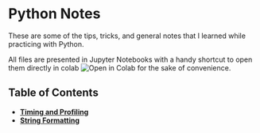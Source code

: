 # Python Notes

These are some of the tips, tricks, and general notes that I learned while practicing with Python.

All files are presented in Jupyter Notebooks with a handy shortcut to open them directly in colab  <img src="https://colab.research.google.com/assets/colab-badge.svg" alt="Open in Colab" title="Open and Execute in Google Colaboratory"> for the sake of convenience.

## Table of Contents
* **[Timing and Profiling](Timing%20and%20Profiling%20Python%20code)**
* **[String Formatting](String%20Formatting)**